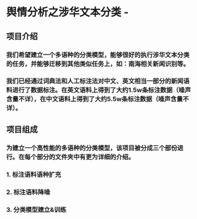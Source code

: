 # 舆情分析之涉华文本分类 - 

## 项目介绍
### 我们希望建立一个多语种的分类模型，能够很好的执行涉华文本分类的任务，并能够迁移到其他类似任务上，如：南海相关新闻识别等。
### 我们已经通过词典法和人工标注法对中文、英文相当一部分的新闻语料进行了数据标注。在英文语料上得到了大约1.5w条标注数据（噪声含量不详），在中文语料上得到了大约5.5w条标注数据（噪声含量不详）。

## 项目组成
### 为建立一个高性能的多语种的分类模型，该项目被分成三个部份进行。在每个部分的文件夹中有更为详细的介绍。
### 1. 标注语料语种扩充
### 2. 标注语料降噪
### 3. 分类模型建立&训练

